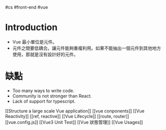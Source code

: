#cs #front-end #vue 

# Introduction
- Vue 最小單位是元件。
- 元件之間要低耦合。讓元件能夠重複利用。如果不能抽出一個元件到其他地方使用，那就是沒有設計好的元件。

# 缺點
-   Too many ways to write code.
-   Community is not stronger than React.
-   Lack of support for typescript.

[[Structure a large scale Vue application]]
[[vue conponents]]
[[Vue Reactivity]]
[[ref, reactive]]
[[Vue Lifecycle]]
[[route, router]]
[[vue.config.js]]
[[Vue3 Unit Test]]
[[Vue 狀態管理]]
[[Vue Usages]]
